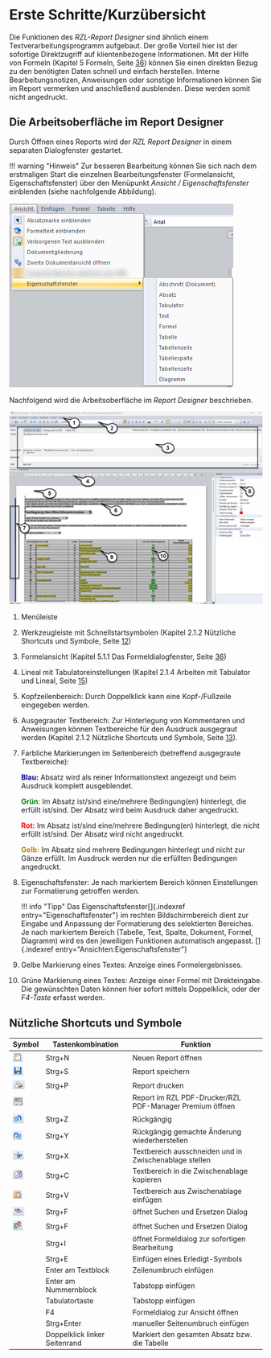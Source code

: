 # Erste Schritte/Kurzübersicht

Die Funktionen des *RZL-Report Designer* sind ähnlich einem Textverarbeitungsprogramm aufgebaut. Der große Vorteil hier ist der sofortige Direktzugriff auf klientenbezogene Informationen. Mit der Hilfe von Formeln (Kapitel 5 Formeln, Seite [36](#formeln)) können Sie einen direkten Bezug zu den benötigten Daten schnell und einfach herstellen. Interne Bearbeitungsnotizen, Anweisungen oder sonstige Informationen können Sie im Report vermerken und anschließend ausblenden. Diese werden somit nicht angedruckt.

## Die Arbeitsoberfläche im Report Designer

Durch Öffnen eines Reports wird der *RZL Report Designer* in einem separaten Dialogfenster gestartet.

!!! warning "Hinweis"
    Zur besseren Bearbeitung können Sie sich nach dem erstmaligen Start die einzelnen Bearbeitungsfenster (Formelansicht, Eigenschaftsfenster) über den Menüpunkt *Ansicht / Eigenschaftsfenster* einblenden (siehe nachfolgende Abbildung).

![Image](img/image6.png)

Nachfolgend wird die Arbeitsoberfläche im *Report Designer* beschrieben.

![Image](img/image7.png)

1.  Menüleiste

2.  Werkzeugleiste mit Schnellstartsymbolen (Kapitel 2.1.2 Nützliche Shortcuts und Symbole, Seite [12](#nützliche-shortcuts-und-symbole))

3.  Formelansicht (Kapitel 5.1.1 Das Formeldialogfenster, Seite [36](#das-formeldialogfenster))

4.  Lineal mit Tabulatoreinstellungen (Kapitel 2.1.4 Arbeiten mit Tabulator und Lineal, Seite [15](#arbeiten-mit-tabulator-und-lineal))

5.  Kopfzeilenbereich: Durch Doppelklick kann eine Kopf-/Fußzeile eingegeben werden.

6.  Ausgegrauter Textbereich: Zur Hinterlegung von Kommentaren und Anweisungen können Textbereiche für den Ausdruck ausgegraut werden (Kapitel 2.1.2 Nützliche Shortcuts und Symbole, Seite [13](#texteabsätze-ausblenden)).

7.  Farbliche Markierungen im Seitenbereich (betreffend ausgegraute Textbereiche):

    <span style="color: darkblue;">**Blau:**</span> Absatz wird als reiner Informationstext angezeigt und beim Ausdruck komplett ausgeblendet.

    <span style="color: green;">**Grün**:</span> Im Absatz ist/sind eine/mehrere Bedingung(en) hinterlegt, die erfüllt ist/sind. Der Absatz wird beim Ausdruck daher angedruckt.

    <span style="color: red;">**Rot:**</span> Im Absatz ist/sind eine/mehrere Bedingung(en) hinterlegt, die nicht erfüllt ist/sind. Der Absatz wird nicht angedruckt.

    <span style="color: darkgoldenrod;">**Gelb:**</span> Im Absatz sind mehrere Bedingungen hinterlegt und nicht zur Gänze erfüllt. Im Ausdruck werden nur die erfüllten Bedingungen angedruckt.

8.  Eigenschaftsfenster: Je nach markiertem Bereich können Einstellungen zur Formatierung getroffen werden.

    !!! info "Tipp"
        Das Eigenschaftsfenster[]{.indexref entry="Eigenschaftsfenster"} im rechten Bildschirmbereich dient zur Eingabe und Anpassung der Formatierung des selektierten Bereiches. Je nach markiertem Bereich (Tabelle, Text, Spalte, Dokument, Formel, Diagramm) wird es den jeweiligen Funktionen automatisch angepasst. []{.indexref entry="Ansichten:Eigenschaftsfenster"}

9.  Gelbe Markierung eines Textes: Anzeige eines Formelergebnisses.

10. Grüne Markierung eines Textes: Anzeige einer Formel mit Direkteingabe. Die gewünschten Daten können hier sofort mittels Doppelklick, oder der *F4-Taste* erfasst werden.

## Nützliche Shortcuts und Symbole

  | Symbol               | Tastenkombination             | Funktion                                                 |
  | -------------------- | ----------------------------- | -------------------------------------------------------- |
  | ![](img/image8.png)  | Strg+N                        | Neuen Report öffnen                                      |
  | ![](img/image9.png)  | Strg+S                        | Report speichern                                         |
  | ![](img/image10.png) | Strg+P                        | Report drucken                                           |
  | ![](img/image11.png) |                               | Report im RZL PDF-Drucker/RZL PDF-Manager Premium öffnen |
  | ![](img/image12.png) | Strg+Z                        | Rückgängig                                               |
  | ![](img/image13.png) | Strg+Y                        | Rückgängig gemachte Änderung wiederherstellen            |
  | ![](img/image14.png) | Strg+X                        | Textbereich ausschneiden und in Zwischenablage stellen   |
  | ![](img/image15.png) | Strg+C                        | Textbereich in die Zwischenablage kopieren               |
  | ![](img/image16.png) | Strg+V                        | Textbereich aus Zwischenablage einfügen                  |
  | ![](img/image17.png) | Strg+F                        | öffnet Suchen und Ersetzen Dialog                        |
  | ![](img/image18.png) | Strg+F                        | öffnet Suchen und Ersetzen Dialog                        |
  |                      | Strg+I                        | öffnet Formeldialog zur sofortigen Bearbeitung           |
  |                      | Strg+E                        | Einfügen eines Erledigt-Symbols                          |
  |                      | Enter am Textblock            | Zeilenumbruch einfügen                                   |
  |                      | Enter am Nummernblock         | Tabstopp einfügen                                        |
  |                      | Tabulatortaste                | Tabstopp einfügen                                        |
  |                      | F4                            | Formeldialog zur Ansicht öffnen                          |
  |                      | Strg+Enter                    | manueller Seitenumbruch einfügen                         |
  |                      | Doppelklick linker Seitenrand | Markiert den gesamten Absatz bzw. die Tabelle            |
  